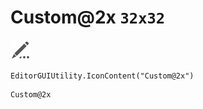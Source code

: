 # Custom@2x `32x32`
<img src="/img/Custom@2x.png" width=32 height=32>

``` CSharp
EditorGUIUtility.IconContent("Custom@2x")
```
```
Custom@2x
```
